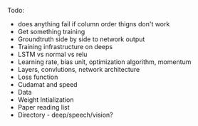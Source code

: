 Todo:
- does anything fail if column order thigns don't work
- Get something training
- Groundtruth side by side to network output
- Training infrastructure on deeps
- LSTM vs normal vs relu
- Learning rate, bias unit, optimization algorithm, momentum
- Layers, convlutions, network architecture
- Loss function
- Cudamat and speed
- Data
- Weight Intialization
- Paper reading list
- Directory - deep/speech/vision?